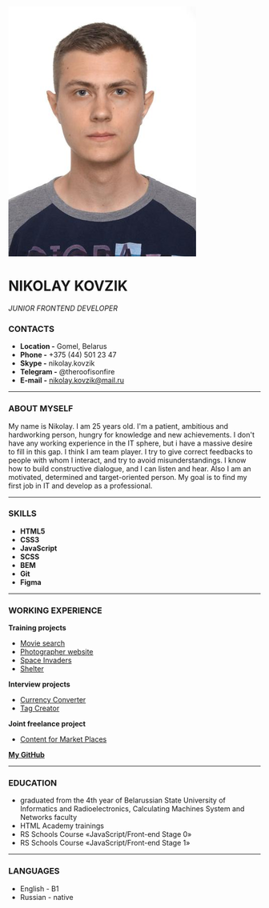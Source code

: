 
![Alt-текст](photo.jpeg)

# NIKOLAY KOVZIK
 *JUNIOR FRONTEND DEVELOPER*

### CONTACTS

* **Location -**  Gomel, Belarus
* **Phone -** +375 (44) 501 23 47
* **Skype -** nikolay.kovzik
* **Telegram -** @theroofisonfire
* **E-mail -** nikolay.kovzik@mail.ru


*******

### ABOUT MYSELF

My name is Nikolay. I am 25 years  old. I'm a patient, ambitious and hardworking person, hungry for knowledge and new achievements. I don't have any working experience in the IT sphere, but i have a massive desire to fill in this gap. I think I am team player. I try to give correct feedbacks to people with whom I interact, and try to avoid misunderstandings. I know how to build constructive dialogue, and I can listen and hear. Also I am an motivated, determined and target-oriented person.
My goal is to find my first job in IT and develop as a professional.


*******

### SKILLS

* **HTML5**
* **CSS3**
* **JavaScript**
* **SCSS**
* **BEM**
* **Git**
* **Figma**


*******

### WORKING EXPERIENCE

**Training projects**
* [Movie search](https://rolling-scopes-school.github.io/nikolaykovzik-JSFEPRESCHOOL/movie-app/)
* [Photographer website](https://rolling-scopes-school.github.io/nikolaykovzik-JSFEPRESCHOOL/portfolio/)
* [Space Invaders](https://rolling-scopes-school.github.io/nikolaykovzik-JSFEPRESCHOOL/SpaceInvaders/)
* [Shelter](https://rolling-scopes-school.github.io/nikolaykovzik-JSFE2022Q1/shelter/pages/)

**Interview projects**
* [Currency Converter](https://nikolaykovzik.github.io/currency-converter/)
* [Tag Creator](https://nikolaykovzik.github.io/TagCreator/pages/)

**Joint freelance project**
* [Content for Market Places](https://ishah148.github.io/Farba/pages/)

**[My GitHub](https://github.com/NikolayKovzik)**

*******

### EDUCATION 

* graduated from the 4th year of Belarussian State University of Informatics and Radioelectronics, Calculating Machines System and Networks faculty
* HTML Academy trainings
* RS Schools Course «JavaScript/Front-end Stage 0»
* RS Schools Course «JavaScript/Front-end Stage 1»

*******

### LANGUAGES

* English - B1
* Russian - native
